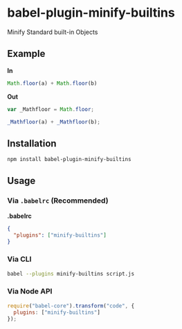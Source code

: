 # babel-plugin-minify-builtins

Minify Standard built-in Objects

## Example

**In**

```javascript
Math.floor(a) + Math.floor(b)
```

**Out**

```javascript
var _Mathfloor = Math.floor;

_Mathfloor(a) + _Mathfloor(b);
```

## Installation

```sh
npm install babel-plugin-minify-builtins
```

## Usage

### Via `.babelrc` (Recommended)

**.babelrc**

```json
{
  "plugins": ["minify-builtins"]
}
```

### Via CLI

```sh
babel --plugins minify-builtins script.js
```

### Via Node API

```javascript
require("babel-core").transform("code", {
  plugins: ["minify-builtins"]
});
```
